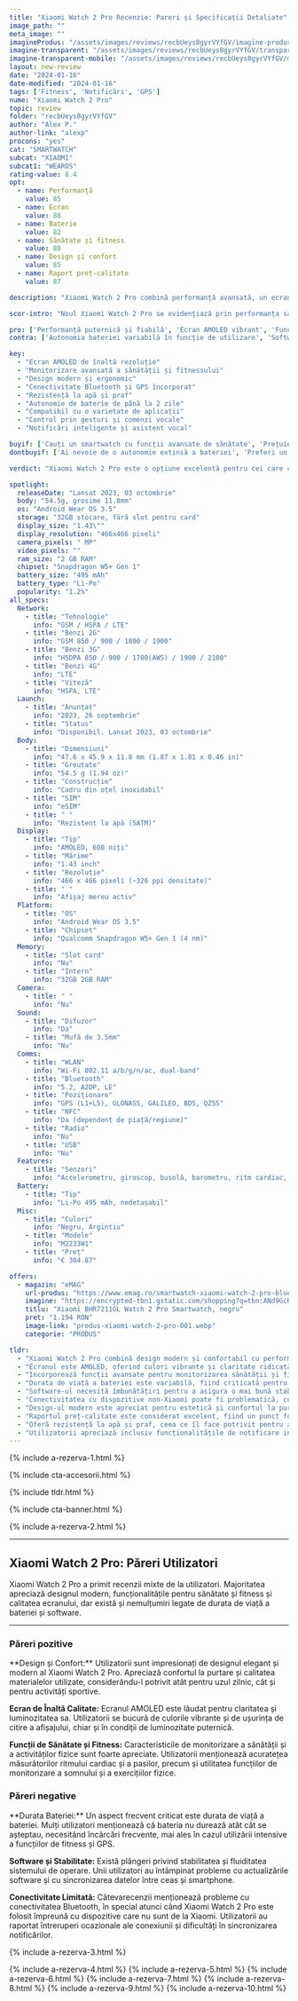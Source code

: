 ```yaml
---
title: "Xiaomi Watch 2 Pro Recenzie: Pareri și Specificații Detaliate"
image_path: ""
meta_image: ""
imagineProdus: "/assets/images/reviews/recbUeys8gyrVYfGV/imagine-produs-xiaomi-watch-2-pro-recbUeys8gyrVYfGV.webp"
imagine-transparent: "/assets/images/reviews/recbUeys8gyrVYfGV/transparent-xiaomi-watch-2-pro-recbUeys8gyrVYfGV.webp"
imagine-transparent-mobile: "/assets/images/reviews/recbUeys8gyrVYfGV/mobile-transparent-xiaomi-watch-2-pro-recbUeys8gyrVYfGV.webp"
layout: new-review
date: "2024-01-16"
date-modified: "2024-01-16"
tags: ['Fitness', 'Notificări', 'GPS']
nume: "Xiaomi Watch 2 Pro"
topic: review
folder: "recbUeys8gyrVYfGV"
author: "Alex P."
author-link: "alexp"
procons: "yes"
cat: "SMARTWATCH"
subcat: "XIAOMI"
subcat1: "WEAROS"
rating-value: 8.4
opt:
  - name: Performanță
    value: 85
  - name: Ecran
    value: 88
  - name: Baterie
    value: 82
  - name: Sănătate și fitness
    value: 80
  - name: Design și confort
    value: 85
  - name: Raport preț-calitate
    value: 87

description: "Xiaomi Watch 2 Pro combină performanță avansată, un ecran de înaltă calitate și un design elegant, oferind un raport excelent între preț și calitate."

scor-intro: "Noul Xiaomi Watch 2 Pro se evidențiază prin performanța sa robustă, ecranul AMOLED de înaltă rezoluție și funcțiile sale comprehensive de sănătate și fitness. Designul său modern și confortul la purtare, împreună cu un raport preț-calitate impresionant, fac din acest smartwatch o opțiune atractivă pentru ogamă largă de utilizatori."

pro: ['Performanță puternică și fiabilă', 'Ecran AMOLED vibrant', 'Funcții complete de sănătate și fitness', 'Design atrăgător și confortabil', 'Excelent raport preț-calitate']
contra: ['Autonomia bateriei variabilă în funcție de utilizare', 'Software-ul necesită îmbunătățiri', 'Conectivitatea cu unele dispozitive poate fi îmbunătățită']

key:
  - "Ecran AMOLED de înaltă rezoluție"
  - "Monitorizare avansată a sănătății și fitnessului"
  - "Design modern și ergonomic"
  - "Conectivitate Bluetooth și GPS încorporat"
  - "Rezistență la apă și praf"
  - "Autonomie de baterie de până la 2 zile"
  - "Compatibil cu o varietate de aplicații"
  - "Control prin gesturi și comenzi vocale"
  - "Notificări inteligente și asistent vocal"

buyif: ['Cauți un smartwatch cu funcții avansate de sănătate', 'Prețuiești un ecran de calitate superioară', 'Vrei un dispozitiv cu design modern și confortabil']
dontbuyif: ['Ai nevoie de o autonomie extinsă a bateriei', 'Preferi un software mai matur și stabil', 'Ai nevoie de conectivitate perfectă cu o varietate mare de dispozitive']

verdict: "Xiaomi Watch 2 Pro este o opțiune excelentă pentru cei care caută un smartwatch cu performanțe ridicate, funcții avansate de sănătate și fitness și un design atrăgător. Cu toate acestea, cei care doresc o durată mai lungă de viață a bateriei sau un software mai rafinat ar putea lua în considerare alte opțiuni."

spotlight:
  releaseDate: "Lansat 2023, 03 octombrie"
  body: "54.5g, grosime 11.8mm"
  os: "Android Wear OS 3.5"
  storage: "32GB stocare, fără slot pentru card"
  display_size: "1.43\""
  display_resolution: "466x466 pixeli"
  camera_pixels: " MP"
  video_pixels: ""
  ram_size: "2 GB RAM"
  chipset: "Snapdragon W5+ Gen 1"
  battery_size: "495 mAh"
  battery_type: "Li-Po"
  popularity: "1.2%"
all_specs:
  Network:
    - title: "Tehnologie"
      info: "GSM / HSPA / LTE"
    - title: "Benzi 2G"
      info: "GSM 850 / 900 / 1800 / 1900"
    - title: "Benzi 3G"
      info: "HSDPA 850 / 900 / 1700(AWS) / 1900 / 2100"
    - title: "Benzi 4G"
      info: "LTE"
    - title: "Viteză"
      info: "HSPA, LTE"
  Launch:
    - title: "Anunțat"
      info: "2023, 26 septembrie"
    - title: "Status"
      info: "Disponibil. Lansat 2023, 03 octombrie"
  Body:
    - title: "Dimensiuni"
      info: "47.6 x 45.9 x 11.8 mm (1.87 x 1.81 x 0.46 in)"
    - title: "Greutate"
      info: "54.5 g (1.94 oz)"
    - title: "Construcție"
      info: "Cadru din oțel inoxidabil"
    - title: "SIM"
      info: "eSIM"
    - title: " "
      info: "Rezistent la apă (5ATM)"
  Display:
    - title: "Tip"
      info: "AMOLED, 600 niți"
    - title: "Mărime"
      info: "1.43 inch"
    - title: "Rezoluție"
      info: "466 x 466 pixeli (~326 ppi densitate)"
    - title: " "
      info: "Afișaj mereu activ"
  Platform:
    - title: "OS"
      info: "Android Wear OS 3.5"
    - title: "Chipset"
      info: "Qualcomm Snapdragon W5+ Gen 1 (4 nm)"
  Memory:
    - title: "Slot card"
      info: "Nu"
    - title: "Intern"
      info: "32GB 2GB RAM"
  Camera:
    - title: " "
      info: "Nu"
  Sound:
    - title: "Difuzor"
      info: "Da"
    - title: "Mufă de 3.5mm"
      info: "Nu"
  Comms:
    - title: "WLAN"
      info: "Wi-Fi 802.11 a/b/g/n/ac, dual-band"
    - title: "Bluetooth"
      info: "5.2, A2DP, LE"
    - title: "Poziționare"
      info: "GPS (L1+L5), GLONASS, GALILEO, BDS, QZSS"
    - title: "NFC"
      info: "Da (dependent de piață/regiune)"
    - title: "Radio"
      info: "Nu"
    - title: "USB"
      info: "Nu"
  Features:
    - title: "Senzori"
      info: "Accelerometru, giroscop, busolă, barometru, ritm cardiac, SpO2"
  Battery:
    - title: "Tip"
      info: "Li-Po 495 mAh, nedetașabil"
  Misc:
    - title: "Culori"
      info: "Negru, Argintiu"
    - title: "Modele"
      info: "M2233W1"
    - title: "Preț"
      info: "€ 304.87"

offers:
  - magazin: "eMAG"
    url-produs: "https://www.emag.ro/smartwatch-xiaomi-watch-2-pro-bluetooth-black-case-black-fluororubber-strap-bhr7211gl/pd/DWMHZ2YBM/"
    imagine: "https://encrypted-tbn1.gstatic.com/shopping?q=tbn:ANd9GcRcqNGeZasQB3zxVVwdeL8RqbT-rHVrff96BkZZbfeKHy5ypFZBVXIHNzPCB09y0jofTTSmrIwnXovmckqyGYxsEGJLqcBG&usqp=CAE"
    titlu: "Xiaomi BHR7211GL Watch 2 Pro Smartwatch, negru"
    pret: "1.194 RON"
    image-link: "produs-xiaomi-watch-2-pro-001.webp"
    categorie: "PRODUS"

tldr:
  - "Xiaomi Watch 2 Pro combină design modern și confortabil cu performanțe tehnice avansate."
  - "Ecranul este AMOLED, oferind culori vibrante și claritate ridicată, chiar și în condiții de luminozitate puternică."
  - "Incorporează funcții avansate pentru monitorizarea sănătății și fitnessului, cu măsurători precise ale ritmului cardiac și pasilor."
  - "Durata de viață a bateriei este variabilă, fiind criticată pentru necesitatea încărcării frecvente în caz de utilizare intensivă."
  - "Software-ul necesită îmbunătățiri pentru a asigura o mai bună stabilitate și fluiditate."
  - "Conectivitatea cu dispozitive non-Xiaomi poate fi problematică, cu întreruperi ocazionale ale conexiunii Bluetooth."
  - "Design-ul modern este apreciat pentru estetică și confortul la purtare."
  - "Raportul preț-calitate este considerat excelent, fiind un punct forte al acestui smartwatch."
  - "Oferă rezistență la apă și praf, ceea ce îl face potrivit pentru activități sportive și utilizare în condiții diverse."
  - "Utilizatorii apreciază inclusiv funcționalitățile de notificare inteligentă și asistentul vocal integrat."
---
```



{% include a-rezerva-1.html %}


{% include cta-accesorii.html %}


{% include tldr.html %}


{% include cta-banner.html %}


{% include a-rezerva-2.html %}


---
## Xiaomi Watch 2 Pro: Păreri Utilizatori 

<span class="drop-caps">X</span>iaomi Watch 2 Pro a primit recenzii mixte de la utilizatori. Majoritatea apreciază designul modern, funcționalitățile pentru sănătate și fitness și calitatea ecranului, dar există și nemulțumiri legate de durata de viață a bateriei și software.
<hr>

### Păreri pozitive 

<div class="pareri-poz" markdown="1">
**Design și Confort:** Utilizatorii sunt impresionați de designul elegant și modern al Xiaomi Watch 2 Pro. Apreciază confortul la purtare și calitatea materialelor utilizate, considerându-l potrivit atât pentru uzul zilnic, cât și pentru activități sportive.

**Ecran de Înaltă Calitate:** Ecranul AMOLED este lăudat pentru claritatea și luminozitatea sa. Utilizatorii se bucură de culorile vibrante și de ușurința de citire a afișajului, chiar și în condiții de luminozitate puternică.

**Funcții de Sănătate și Fitness:** Caracteristicile de monitorizare a sănătății și a activităților fizice sunt foarte apreciate. Utilizatorii menționează acuratețea măsurătorilor ritmului cardiac și a pasilor, precum și utilitatea funcțiilor de monitorizare a somnului și a exercițiilor fizice.

</div>

### Păreri negative 

<div class="pareri-neg" markdown="1">
**Durata Bateriei:** Un aspect frecvent criticat este durata de viață a bateriei. Mulți utilizatori menționează că bateria nu durează atât cât se așteptau, necesitând încărcări frecvente, mai ales în cazul utilizării intensive a funcțiilor de fitness și GPS.

**Software și Stabilitate:** Există plângeri privind stabilitatea și fluiditatea sistemului de operare. Unii utilizatori au întâmpinat probleme cu actualizările software și cu sincronizarea datelor între ceas și smartphone.

**Conectivitate Limitată:** Câtevarecenzii menționează probleme cu conectivitatea Bluetooth, în special atunci când Xiaomi Watch 2 Pro este folosit împreună cu dispozitive care nu sunt de la Xiaomi. Utilizatorii au raportat întreruperi ocazionale ale conexiunii și dificultăți în sincronizarea notificărilor.

</div>


{% include a-rezerva-3.html %}


{% include a-rezerva-4.html %}
{% include a-rezerva-5.html %}
{% include a-rezerva-6.html %}
{% include a-rezerva-7.html %}
{% include a-rezerva-8.html %}
{% include a-rezerva-9.html %}
{% include a-rezerva-10.html %}